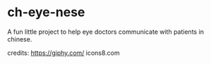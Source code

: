 # ch-eye-nese

A fun little project to help eye doctors communicate with patients in chinese.

credits:
https://giphy.com/
icons8.com
